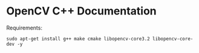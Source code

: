 # OpenCV C++ Documentation

Requirements:

```
sudo apt-get install g++ make cmake libopencv-core3.2 libopencv-core-dev -y
```